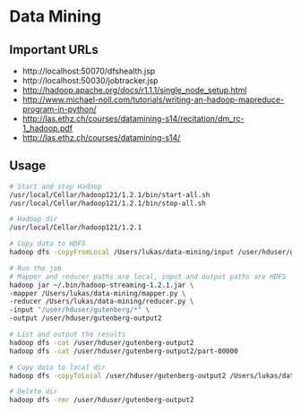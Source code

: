 Data Mining
===========

Important URLs
--------------

* http://localhost:50070/dfshealth.jsp
* http://localhost:50030/jobtracker.jsp
* http://hadoop.apache.org/docs/r1.1.1/single_node_setup.html
* http://www.michael-noll.com/tutorials/writing-an-hadoop-mapreduce-program-in-python/
* http://las.ethz.ch/courses/datamining-s14/recitation/dm_rc-1_hadoop.pdf
* http://las.ethz.ch/courses/datamining-s14/

Usage
-----

```sh
# Start and stop Hadoop
/usr/local/Cellar/hadoop121/1.2.1/bin/start-all.sh
/usr/local/Cellar/hadoop121/1.2.1/bin/stop-all.sh

# Hadoop dir
/usr/local/Cellar/hadoop121/1.2.1

# Copy data to HDFS
hadoop dfs -copyFromLocal /Users/lukas/data-mining/input /user/hduser/gutenberg

# Run the job
# Mapper and reducer paths are local, input and output paths are HDFS
hadoop jar ~/.bin/hadoop-streaming-1.2.1.jar \
-mapper /Users/lukas/data-mining/mapper.py \
-reducer /Users/lukas/data-mining/reducer.py \
-input "/user/hduser/gutenberg/*" \
-output /user/hduser/gutenberg-output2

# List and output the results
hadoop dfs -cat /user/hduser/gutenberg-output2
hadoop dfs -cat /user/hduser/gutenberg-output2/part-00000

# Copy data to local dir
hadoop dfs -copyToLocal /user/hduser/gutenberg-output2 /Users/lukas/data-mining/output

# Delete dir
hadoop dfs -rmr /user/hduser/gutenberg-output2
```

